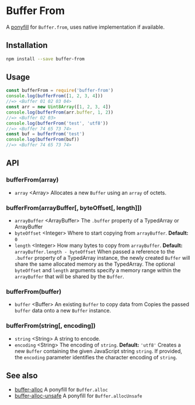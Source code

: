 # Buffer From
A [ponyfill](https://ponyfill.com) for `Buffer.from`, uses native implementation if available.
## Installation
```sh
npm install --save buffer-from
```
## Usage
```js
const bufferFrom = require('buffer-from')
console.log(bufferFrom([1, 2, 3, 4]))
//=> <Buffer 01 02 03 04>
const arr = new Uint8Array([1, 2, 3, 4])
console.log(bufferFrom(arr.buffer, 1, 2))
//=> <Buffer 02 03>
console.log(bufferFrom('test', 'utf8'))
//=> <Buffer 74 65 73 74>
const buf = bufferFrom('test')
console.log(bufferFrom(buf))
//=> <Buffer 74 65 73 74>
```
## API
### bufferFrom(array)
- `array` &lt;Array&gt;
Allocates a new `Buffer` using an `array` of octets.
### bufferFrom(arrayBuffer[, byteOffset[, length]])
- `arrayBuffer` &lt;ArrayBuffer&gt; The `.buffer` property of a TypedArray or ArrayBuffer
- `byteOffset` &lt;Integer&gt; Where to start copying from `arrayBuffer`. **Default:** `0`
- `length` &lt;Integer&gt; How many bytes to copy from `arrayBuffer`. **Default:** `arrayBuffer.length - byteOffset`
When passed a reference to the `.buffer` property of a TypedArray instance, the
newly created `Buffer` will share the same allocated memory as the TypedArray.
The optional `byteOffset` and `length` arguments specify a memory range within
the `arrayBuffer` that will be shared by the `Buffer`.
### bufferFrom(buffer)
- `buffer` &lt;Buffer&gt; An existing `Buffer` to copy data from
Copies the passed `buffer` data onto a new `Buffer` instance.
### bufferFrom(string[, encoding])
- `string` &lt;String&gt; A string to encode.
- `encoding` &lt;String&gt; The encoding of `string`. **Default:** `'utf8'`
Creates a new `Buffer` containing the given JavaScript string `string`. If
provided, the `encoding` parameter identifies the character encoding of
`string`.
## See also
- [buffer-alloc](https://github.com/LinusU/buffer-alloc) A ponyfill for `Buffer.alloc`
- [buffer-alloc-unsafe](https://github.com/LinusU/buffer-alloc-unsafe) A ponyfill for `Buffer.allocUnsafe`
